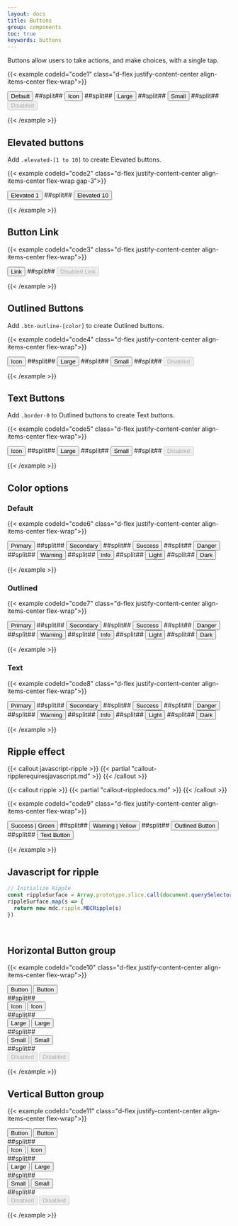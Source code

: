 ```yaml
---
layout: docs
title: Buttons
group: components
toc: true
keywords: buttons
---
```


<p class="fs-4 ms-0 mb-4 page-description">Buttons allow users to take actions, and make choices, with a single tap.</p>

{{< example codeId="code1" class="d-flex justify-content-center align-items-center flex-wrap">}}

<button type="button" class="btn btn-primary m-1">
  Default
</button>
##split##
<button type="button" class="btn btn-primary m-1">
  Icon <i class="bi bi-star-fill"></i>
</button>
##split##
<button type="button" class="btn btn-primary btn-lg m-1">
  Large
</button>
##split##
<button type="button" class="btn btn-primary btn-sm m-1">
  Small
</button>
##split##
<button type="button" class="btn btn-primary m-1" disabled>
  Disabled
</button>

{{< /example >}}

## Elevated buttons
Add ```.elevated-[1 to 10]``` to create Elevated buttons.

{{< example codeId="code2" class="d-flex justify-content-center align-items-center flex-wrap gap-3">}}

<button type="button" class="btn btn-primary elevated-1">
  Elevated 1
</button>
##split##
<button type="button" class="btn btn-primary elevated-10">
  Elevated 10
</button>

{{< /example >}}

## Button Link
{{< example codeId="code3" class="d-flex justify-content-center align-items-center flex-wrap">}}

<button type="button" class="btn btn-link m-1">
  Link
</button>
##split##
<button type="button" class="btn btn-link m-1" disabled>
  Disabled Link
</button>

{{< /example >}}

## Outlined Buttons
Add ```.btn-outline-[color]``` to create Outlined buttons.

{{< example codeId="code4" class="d-flex justify-content-center align-items-center flex-wrap">}}

<button type="button" class="btn btn-outline-primary m-1">
  Icon <i class="bi bi-star-fill"></i>
</button>
##split##
<button type="button" class="btn btn-outline-primary btn-lg m-1">
  Large
</button>
##split##
<button type="button" class="btn btn-outline-primary btn-sm m-1">
  Small
</button>
##split##
<button type="button" class="btn btn-outline-primary m-1" disabled>
  Disabled
</button>
        
{{< /example >}}

## Text Buttons
Add ```.border-0``` to Outlined buttons to create Text buttons.

{{< example codeId="code5" class="d-flex justify-content-center align-items-center flex-wrap">}}

<button type="button" class="btn btn-outline-primary border-0 m-1">
  Icon <i class="bi bi-star-fill"></i>
</button>
##split##
<button type="button" class="btn btn-outline-primary border-0 btn-lg m-1">
  Large
</button>
##split##
<button type="button" class="btn btn-outline-primary border-0 btn-sm m-1">
  Small
</button>
##split##
<button type="button" class="btn btn-outline-primary border-0 m-1" disabled>
  Disabled
</button>
        
{{< /example >}}

## Color options
### Default
{{< example codeId="code6" class="d-flex justify-content-center align-items-center flex-wrap">}}

<button type="button" class="btn btn-primary m-1">
  Primary
</button>
##split##
<button type="button" class="btn btn-secondary m-1">
  Secondary
</button>
##split##
<button type="button" class="btn btn-success m-1">
  Success
</button>
##split##
<button type="button" class="btn btn-danger m-1">
  Danger
</button>
##split##
<button type="button" class="btn btn-warning m-1">
  Warning
</button>
##split##
<button type="button" class="btn btn-info m-1">
  Info
</button>
##split##
<button type="button" class="btn btn-light m-1">
  Light
</button>
##split##
<button type="button" class="btn btn-dark m-1">
  Dark
</button>

{{< /example >}}

### Outlined
{{< example codeId="code7" class="d-flex justify-content-center align-items-center flex-wrap">}}

<button type="button" class="btn btn-outline-primary m-1">
  Primary
</button>
##split##
<button type="button" class="btn btn-outline-secondary m-1">
  Secondary
</button>
##split##
<button type="button" class="btn btn-outline-success m-1">
  Success
</button>
##split##
<button type="button" class="btn btn-outline-danger m-1">
  Danger
</button>
##split##
<button type="button" class="btn btn-outline-warning m-1">
  Warning
</button>
##split##
<button type="button" class="btn btn-outline-info m-1">
  Info
</button>
##split##
<button type="button" class="btn btn-outline-light m-1">
  Light
</button>
##split##
<button type="button" class="btn btn-outline-dark m-1">
  Dark
</button>

{{< /example >}}

### Text
{{< example codeId="code8" class="d-flex justify-content-center align-items-center flex-wrap">}}

<button type="button" class="btn btn-outline-primary border-0 m-1">
  Primary
</button>
##split##
<button type="button" class="btn btn-outline-secondary border-0 m-1">
  Secondary
</button>
##split##
<button type="button" class="btn btn-outline-success border-0 m-1">
  Success
</button>
##split##
<button type="button" class="btn btn-outline-danger border-0 m-1">
  Danger
</button>
##split##
<button type="button" class="btn btn-outline-warning border-0 m-1">
  Warning
</button>
##split##
<button type="button" class="btn btn-outline-info border-0 m-1">
  Info
</button>
##split##
<button type="button" class="btn btn-outline-light border-0 m-1">
  Light
</button>
##split##
<button type="button" class="btn btn-outline-dark border-0 m-1">
  Dark
</button>

{{< /example >}}

## Ripple effect

{{< callout javascript-ripple >}}
{{< partial "callout-ripplerequiresjavascript.md" >}}
{{< /callout >}}

{{< callout ripple >}}
{{< partial "callout-rippledocs.md" >}}
{{< /callout >}}

{{< example codeId="code9" class="d-flex justify-content-center align-items-center flex-wrap">}}

<button type="button" class="btn btn-success m-1">
  Success | Green
  <span class="ripple-surface"></span>
</button>
##split##
<button type="button" class="btn btn-warning m-1">
  Warning | Yellow
  <span class="ripple-surface"></span>
</button>
##split##
<button type="button" class="btn btn-outline-danger m-1">
  Outlined Button
  <span class="ripple-surface"></span>
</button>
##split##
<button type="button" class="btn btn-outline-primary border-0 m-1">
  Text Button
  <span class="ripple-surface"></span>
</button>

{{< /example >}}

## Javascript for ripple
```javascript
// Initialize Ripple
const rippleSurface = Array.prototype.slice.call(document.querySelectorAll('.ripple-surface'))
rippleSurface.map(s => {
  return new mdc.ripple.MDCRipple(s)
})
```

<br>

## Horizontal Button group
{{< example codeId="code10" class="d-flex justify-content-center align-items-center flex-wrap">}}

<div class="btn-group m-1">
  <button type="button" class="btn btn-primary">Button</button>
  <button type="button" class="btn btn-primary">Button</button>
</div>
##split##
<div class="btn-group m-1">
  <button type="button" class="btn btn-primary">
    Icon <i class="bi bi-star-fill"></i>
  </button>
  <button type="button" class="btn btn-primary">
    Icon <i class="bi bi-star-fill"></i>
  </button>
</div>
##split##
<div class="btn-group m-1">
  <button type="button" class="btn btn-primary btn-lg">Large</button>
  <button type="button" class="btn btn-primary btn-lg">Large</button>
</div>
##split##
<div class="btn-group m-1">
  <button type="button" class="btn btn-primary btn-sm">Small</button>
  <button type="button" class="btn btn-primary btn-sm">Small</button>
</div>
##split##
<div class="btn-group m-1">
  <button type="button" class="btn btn-primary" disabled>Disabled</button>
  <button type="button" class="btn btn-primary" disabled>Disabled</button>
</div>

{{< /example >}}

## Vertical Button group
{{< example codeId="code11" class="d-flex justify-content-center align-items-center flex-wrap">}}

<div class="btn-group-vertical m-1">
  <button type="button" class="btn btn-primary">Button</button>
  <button type="button" class="btn btn-primary">Button</button>
</div>
##split##
<div class="btn-group-vertical m-1">
  <button type="button" class="btn btn-primary">
    Icon <i class="bi bi-star-fill"></i>
  </button>
  <button type="button" class="btn btn-primary">
    Icon <i class="bi bi-star-fill"></i>
  </button>
</div>
##split##
<div class="btn-group-vertical m-1">
  <button type="button" class="btn btn-primary btn-lg">Large</button>
  <button type="button" class="btn btn-primary btn-lg">Large</button>
</div>
##split##
<div class="btn-group-vertical m-1">
  <button type="button" class="btn btn-primary btn-sm">Small</button>
  <button type="button" class="btn btn-primary btn-sm">Small</button>
</div>
##split##
<div class="btn-group-vertical m-1">
  <button type="button" class="btn btn-primary" disabled>Disabled</button>
  <button type="button" class="btn btn-primary" disabled>Disabled</button>
</div>
        
{{< /example >}}
